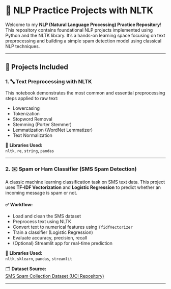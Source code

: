 # 🧠 NLP Practice Projects with NLTK

Welcome to my **NLP (Natural Language Processing) Practice Repository**!  
This repository contains foundational NLP projects implemented using Python and the NLTK library. It’s a hands-on learning space focusing on text preprocessing and building a simple spam detection model using classical NLP techniques.

---

## 📂 Projects Included

### 1. 🔤 Text Preprocessing with NLTK

This notebook demonstrates the most common and essential preprocessing steps applied to raw text:

- Lowercasing
- Tokenization
- Stopword Removal
- Stemming (Porter Stemmer)
- Lemmatization (WordNet Lemmatizer)
- Text Normalization

📎 **Libraries Used:**  
`nltk`, `re`, `string`, `pandas`

---

### 2. ✉️ Spam or Ham Classifier (SMS Spam Detection)

A classic machine learning classification task on SMS text data. This project uses **TF-IDF Vectorization** and **Logistic Regression** to predict whether an incoming message is spam or not.

#### ✅ Workflow:
- Load and clean the SMS dataset
- Preprocess text using NLTK
- Convert text to numerical features using `TfidfVectorizer`
- Train a classifier (Logistic Regression)
- Evaluate accuracy, precision, recall
- (Optional) Streamlit app for real-time prediction

📎 **Libraries Used:**  
`nltk`, `sklearn`, `pandas`, `streamlit`

🗂 **Dataset Source:**  
[SMS Spam Collection Dataset (UCI Repository)](https://www.kaggle.com/datasets/uciml/sms-spam-collection-dataset)

---

